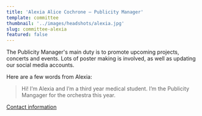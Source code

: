 ```yaml
---
title: 'Alexia Alice Cochrone – Publicity Manager'
template: committee
thumbnail: '../images/headshots/alexia.jpg'
slug: committee-alexia
featured: false
---
```


The Publicity Manager's main duty is to promote upcoming projects, concerts and events. Lots of poster making is involved, as well as updating our social media accounts.

Here are a few words from Alexia:

> Hi! I’m Alexia and I’m a third year medical student. I’m the Publicity Mangager for the orchestra this year.

[Contact information](/contact/)